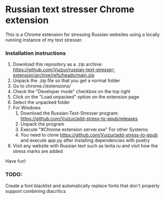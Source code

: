# Russian text stresser Chrome extension

This is a Chrome extension for stressing Russian websites using a locally running instance of my text stresser.

### Installation instructions

1. Download this repository as a .zip archive: https://github.com/Vuizur/russian-text-stresser-extension/archive/refs/heads/main.zip
2. Unpack the .zip file so that you get a normal folder
3. Go to chrome://extensions/
4. Check the "Developer mode" checkbox on the top right
5. Click on the "Load unpacked" option on the extension page
6. Select the unpacked folder
7. For Windows
   1. Download the Russian-Text-Stresser program: https://github.com/Vuizur/add-stress-to-epub/releases
   2. Unpack the program
   3. Execute "#Chrome extension server.exe"
   For other Systems:
   1. You need to clone https://github.com/Vuizur/add-stress-to-epub and execute app.py after installing dependencies with poetry
8. Visit any website with Russian text such as lenta.ru and visit how the stress marks are added

Have fun!

### TODO:
Create a font blacklist and automatically replace fonts that don't properly support combining diacritics